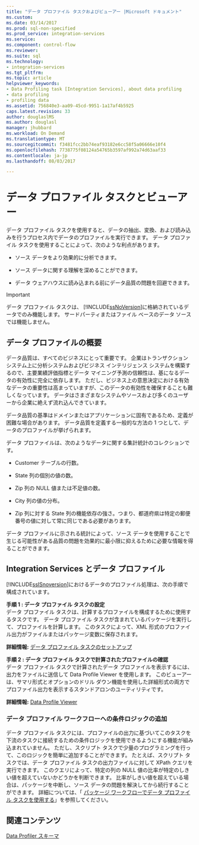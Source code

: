 ```yaml
---
title: "データ プロファイル タスクおよびビューアー |Microsoft ドキュメント"
ms.custom: 
ms.date: 03/14/2017
ms.prod: sql-non-specified
ms.prod_service: integration-services
ms.service: 
ms.component: control-flow
ms.reviewer: 
ms.suite: sql
ms.technology:
- integration-services
ms.tgt_pltfrm: 
ms.topic: article
helpviewer_keywords:
- Data Profiling task [Integration Services], about data profiling
- data profiling
- profiling data
ms.assetid: 756840e3-aa09-45cd-9951-1a17af4b5925
caps.latest.revision: 33
author: douglaslMS
ms.author: douglasl
manager: jhubbard
ms.workload: On Demand
ms.translationtype: MT
ms.sourcegitcommit: f3481fcc2bb74eaf93182e6cc58f5a06666e10f4
ms.openlocfilehash: 7738775f08124a54765b3597af992a74d63aaf33
ms.contentlocale: ja-jp
ms.lasthandoff: 08/03/2017

---
```

# <a name="data-profiling-task-and-viewer"></a>データ プロファイル タスクとビューアー
  データ プロファイル タスクを使用すると、データの抽出、変換、および読み込みを行うプロセス内でデータのプロファイルを実行できます。 データ プロファイル タスクを使用することによって、次のような利点があります。  
  
-   ソース データをより効果的に分析できます。  
  
-   ソース データに関する理解を深めることができます。  
  
-   データ ウェアハウスに読み込まれる前にデータ品質の問題を回避できます。  
  
> [!IMPORTANT]  
>  データ プロファイル タスクは、 [!INCLUDE[ssNoVersion](../../includes/ssnoversion-md.md)]に格納されているデータでのみ機能します。 サードパーティまたはファイル ベースのデータ ソースでは機能しません。  
  
## <a name="data-profiling-overview"></a>データ プロファイルの概要  
 データ品質は、すべてのビジネスにとって重要です。 企業はトランザクション システム上に分析システムおよびビジネス インテリジェンス システムを構築するので、主要業績評価指標とデータ マイニング予測の信頼性は、基になるデータの有効性に完全に依存します。 ただし、ビジネス上の意思決定における有効なデータの重要性は高まっていますが、このデータの有効性を確保することも難しくなっています。 データはさまざまなシステムやソースおよび多くのユーザーから企業に絶えず流れ込んできています。  
  
 データ品質の基準はドメインまたはアプリケーションに固有であるため、定義が困難な場合があります。 データ品質を定義する一般的な方法の 1 つとして、データのプロファイルが挙げられます。  
  
 データ プロファイルは、次のようなデータに関する集計統計のコレクションです。  
  
-   Customer テーブルの行数。  
  
-   State 列の個別の値の数。  
  
-   Zip 列の NULL 値または不足値の数。  
  
-   City 列の値の分布。  
  
-   Zip 列に対する State 列の機能依存の強さ。つまり、都道府県は特定の郵便番号の値に対して常に同じである必要があります。  
  
 データ プロファイルに示される統計によって、ソース データを使用することで生じる可能性がある品質の問題を効果的に最小限に抑えるために必要な情報を得ることができます。  
  
## <a name="integration-services-and-data-profiling"></a>Integration Services とデータ プロファイル  
 [!INCLUDE[ssISnoversion](../../includes/ssisnoversion-md.md)]におけるデータのプロファイル処理は、次の手順で構成されています。  
  
 **手順 1 : データ プロファイル タスクの設定**  
 データ プロファイル タスクは、計算するプロファイルを構成するために使用するタスクです。 データ プロファイル タスクが含まれているパッケージを実行して、プロファイルを計算します。 このタスクによって、XML 形式のプロファイル出力がファイルまたはパッケージ変数に保存されます。  
  
 **詳細情報:** [データ プロファイル タスクのセットアップ](../../integration-services/control-flow/setup-of-the-data-profiling-task.md)  
  
 **手順 2 : データ プロファイル タスクで計算されたプロファイルの確認**  
 データ プロファイル タスクで計算されたデータ プロファイルを表示するには、出力をファイルに送信して Data Profile Viewer を使用します。 このビューアーは、サマリ形式とオプションのドリル ダウン機能を使用した詳細形式の両方でプロファイル出力を表示するスタンドアロンのユーティリティです。  
  
 **詳細情報:** [Data Profile Viewer](../../integration-services/control-flow/data-profile-viewer.md)  
  
### <a name="addition-of-conditional-logic-to-the-data-profiling-workflow"></a>データ プロファイル ワークフローへの条件ロジックの追加  
 データ プロファイル タスクには、プロファイルの出力に基づいてこのタスクを下流のタスクに接続するための条件ロジックを使用できるようにする機能が組み込まれていません。 ただし、スクリプト タスクで少量のプログラミングを行って、このロジックを簡単に追加することができます。 たとえば、スクリプト タスクでは、データ プロファイル タスクの出力ファイルに対して XPath クエリを実行できます。 このクエリによって、特定の列の NULL 値の比率が特定のしきい値を超えていないかどうかを判断できます。 比率がしきい値を超えている場合は、パッケージを中断し、ソース データの問題を解決してから続行することができます。 詳細については、「 [パッケージ ワークフローでデータ プロファイル タスクを使用する](../../integration-services/control-flow/incorporate-a-data-profiling-task-in-package-workflow.md)」を参照してください。  
  
## <a name="related-content"></a>関連コンテンツ  
 [Data Profiler スキーマ](http://go.microsoft.com/fwlink/?LinkId=251524)  
  
  

